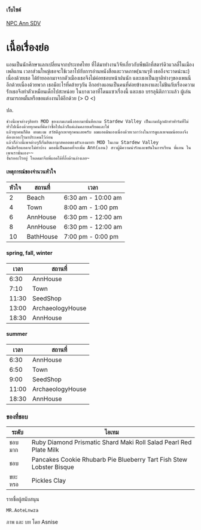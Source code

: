 #### เว็บไซต์
[NPC Ann SDV](https://asnise.github.io/NPC-Ann-SDV/)

# เนื้อเรื่องย่อ
  แอนเป็นนักศึกษาแลกเปลี่ยนจากประเทศไทย ที่ได้มาทำงานวิจัยเกี่ยวกับพืชผักที่สตาร์ดิวแวลลี่ในเมืองเพลิแกน
เวลาส่วนใหญ่เธอจะใช้เวลาไปกับการอ่านหนังสือและวาดภาพ(นานๆที เธอถึงจะวาดน่ะนะ) เนื่องด้วยเธอ
ได้ย้ายออกมาจากตัวเมืองเธอจึงไม่ค่อยชอบหน้าฝนนัก และเธอเป็นญาติห่างๆของเพนนีอีกด้วยเนื่องด้วยพวก
เธอมีอะไรที่คล้ายๆกัน อีกอย่างแอนเป็นคนที่ค่อยข้างเหงาและไม่ชินกับเรื่องความรักเธอจึงทำตัวเหมือนเด็กไปสะหน่อย
ในบางเวลาที่โดนแซวเรื่องนี้ และเธอ บรรลุนิติภาวะแล้ว ผู้เล่นสามารถหมั้นหรือขอแต่งงานได้อีกด้วย   (> O <)

ปล.
```
ช่วงนี้เพจต่างๆฮิตทำ MOD ของเกมเกมนึงออกมานั้นคือเกม Stardew Valley เป็นเกมปลูกผักทำฟาร์มที่ไม่ทั่วไปเนื่องด้วยทุกคนที่คิดว่าซื้อไปแล้วก็แค่เล่นคลายเครียดและใช่ 
แล้วทุกคนก็ติด งอมเเงม สวัสดีลูกเพจทุกคนเลยครับ ผมแอดมินเองเนื่องด้วยเวลาว่างในการดูแลเพจผมน้อยลงจึงต้องหาอะไรมาประเคนไว้ก่อน 
แล้วก็ล่วงนี้เพจต่างๆก็เริ่มฮิตเอามาสคอตของตัวเองมาทำ MOD ในเกม Stardew Valley 
กันมีหรือแอดจะไม่ทำบ้าง มอดนี้เป็นมอดที่จะเพิ่ม Ann(แอน) สาวผู้มีความน่ารักและขยันในการเรียน พี่แอน ในเพจเรานั่นเอง~~ 
งั้นรออะไรอยู่ โหลดมาจีบพี่แอดได้ที่ลิ้งด้านล่างเลย~
```
#### เหตุการณ์ของจำนวนหัวใจ
หัวใจ | สถานที่ | เวลา
------------ | ------------- | -------------
2 | Beach | 6:30 am - 10:00 am
4 | Town | 8:00 am - 1:00 pm
6 | AnnHouse | 6:30 pm - 12:00 am
8 | AnnHouse | 6:30 pm - 12:00 am
10 | BathHouse | 7:00 pm - 0:00 pm

#### spring, fall, winter
เวลา | สถานที่
------------ | -------------
6:30 | AnnHouse
7:10 | Town
11:30 | SeedShop
13:00 | ArchaeologyHouse
18:30 | AnnHouse

#### summer
เวลา | สถานที่
------------ | -------------
6:30 | AnnHouse
6:50 | Town
9:00 | SeedShop
11:00 | ArchaeologyHouse
18:30 | AnnHouse

### ของที่ชอบ
ระดับ | ไอเทม
------------ | -------------
ชอบมาก | Ruby Diamond Prismatic Shard Maki Roll Salad Pearl Red Plate Milk
ชอบ | Pancakes Cookie Rhubarb Pie Blueberry Tart Fish Stew Lobster Bisque
ขยะหรอ | Pickles Clay

รายชื่อผู้สนับสนุน
```sh
MR.AoteLnwza
```

ภาพ และ บท โดย Asnise
